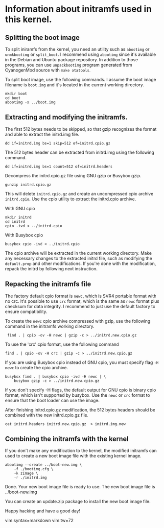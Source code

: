 # Information about initramfs used in this kernel.

## Splitting the boot image

To split iniramfs from the kernel, you need an utility such as
`abootimg` or `unmkbootimg` or `split_boot`. I recommend using
`abootimg` since it's available in the Debian and Ubuntu package
repository. In addition to those programs, you can use `unpackbootimg`
program generated from CyanogenMod source with `make otatools`.

To split boot image, use the following commands. I assume the boot image
filename is `boot.img` and it's located in the current working
directory.

```
mkdir boot
cd boot
abootimg -x ../boot.img
```

## Extracting and modifying the initramfs.

The first 512 bytes needs to be skipped, so that gzip recognizes the
format and able to extract the initrd.img file.

```
dd if=initrd.img bs=1 skip=512 of=initrd.cpio.gz
```

The 512 bytes header can be extracted from initrd.img using the
following command.

```
dd if=initrd.img bs=1 count=512 of=initrd.headers
```

Decompress the initrd.cpio.gz file using GNU gzip or Busybox gzip.
```
gunzip initrd.cpio.gz
```

This will delete `initrd.cpio.gz` and create an uncompressed cpio archive
`initrd.cpio`.
Use the cpio utility to extract the initrd.cpio archive.

With GNU cpio
```
mkdir initrd
cd initrd
cpio -ivd < ../initrd.cpio
```
With Busybox cpio
```
busybox cpio -ivd < ../initrd.cpio
```

The cpio archive will be extracted in the current working directory.
Make any necessary changes to the extracted initrd file, such as
modifying the `default.prop` and other modifications. If you're done with
the modification, repack the initrd by following next instruction.

## Repacking the initramfs file

The factory default cpio format is `newc`, which is SVR4 portable format
with no crc. It's possible to use `crc` format, which is the same as
`newc` format plus checksum for data integrity. I recommend to just use
the default factory to ensure compatibility.

To create the `newc` cpio archive compressed with gzip, use the
following command in the initramfs working directory.

```
 find . | cpio -ov -H newc | gzip -c > ../initrd.new.cpio.gz
```

To use the 'crc' cpio format, use the following command

```
find . | cpio -ov -H crc | gzip -c > ../initrd.new.cpio.gz
```

If you are using Busybox cpio instead of GNU cpio, you must specify flag
`-H newc` to create the cpio archive.

```
busybox find . | busybox cpio -ivd -H newc | \
	busybox gzip -c > ../initrd.new.cpio.gz
```

If you don't specify -H flags, the default output for GNU cpio is binary
cpio format, which isn't supported by busybox. Use the `newc` or `crc`
format to ensure that the boot loader can use the image.

After finishing initrd.cpio.gz modification, the 512 bytes headers
should be combined with the new initrd.cpio.gz file.

```
cat initrd.headers initrd.new.cpio.gz  > initrd.img.new
```

## Combining the initramfs with the kernel

If you don't make any modification to the kernel, the modified initramfs
can used to create a new boot image file with the existing kernel image.

```
abootimg --create ../boot-new.img \
	-f ./bootimg.cfg \
	-k zImage \
	-r ./initrd.img
```

Done. Your new boot image file is ready to use. The new boot image file
is ../boot-new.img

You can create an update.zip package to install the new boot image file.

Happy hacking and have a good day!

vim:syntax=markdown
vim:tw=72


